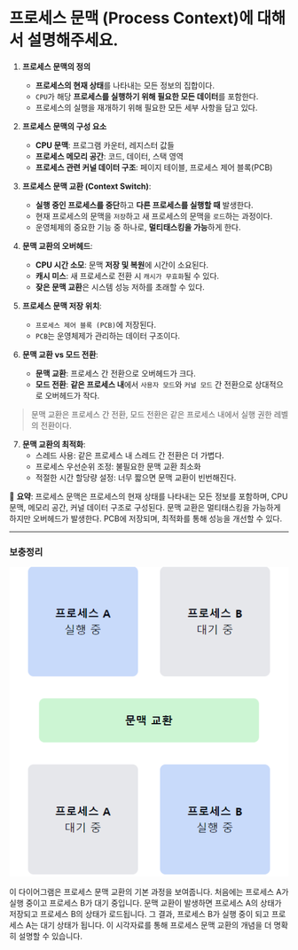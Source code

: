 # 프로세스 문맥 (Process Context)에 대해서 설명해주세요.

1. **프로세스 문맥의 정의**
    - **프로세스의 현재 상태**를 나타내는 모든 정보의 집합이다.
    - `CPU`가 해당 **프로세스를 실행하기 위해 필요한 모든 데이터**를 포함한다.
    - 프로세스의 실행을 재개하기 위해 필요한 모든 세부 사항을 담고 있다.


2. **프로세스 문맥의 구성 요소**
    - **CPU 문맥**: 프로그램 카운터, 레지스터 값들
    - **프로세스 메모리 공간**: 코드, 데이터, 스택 영역
    - **프로세스 관련 커널 데이터 구조**: 페이지 테이블, 프로세스 제어 블록(PCB)


3. **프로세스 문맥 교환 (Context Switch)**:
    - **실행 중인 프로세스를 중단**하고 **다른 프로세스를 실행할 때** 발생한다.
    - 현재 프로세스의 문맥을 `저장`하고 새 프로세스의 문맥을 `로드`하는 과정이다.
    - 운영체제의 중요한 기능 중 하나로, **멀티태스킹을 가능**하게 한다.


4. **문맥 교환의 오버헤드**:
    - **CPU 시간 소모**: 문맥 **저장 및 복원**에 시간이 소요된다.
    - **캐시 미스**: 새 프로세스로 전환 시 `캐시가 무효화`될 수 있다.
    - **잦은 문맥 교환**은 시스템 성능 저하를 초래할 수 있다.


5. **프로세스 문맥 저장 위치**:
    - `프로세스 제어 블록 (PCB)`에 저장된다.
    - `PCB`는 운영체제가 관리하는 데이터 구조이다.


6. **문맥 교환 vs 모드 전환**:
    - **문맥 교환**: 프로세스 간 전환으로 오버헤드가 크다.
    - **모드 전환**: **같은 프로세스 내**에서 `사용자 모드`와 `커널 모드` 간 전환으로 상대적으로 오버헤드가 작다.

> 문맥 교환은 프로세스 간 전환, 모드 전환은 같은 프로세스 내에서 실행 권한 레벨의 전환이다.

7. **문맥 교환의 최적화**:
    - 스레드 사용: 같은 프로세스 내 스레드 간 전환은 더 가볍다.
    - 프로세스 우선순위 조정: 불필요한 문맥 교환 최소화
    - 적절한 시간 할당량 설정: 너무 짧으면 문맥 교환이 빈번해진다.


📌 **요약**: 프로세스 문맥은 프로세스의 현재 상태를 나타내는 모든 정보를 포함하며, CPU 문맥, 메모리 공간, 커널 데이터 구조로 구성된다. 문맥 교환은 멀티태스킹을 가능하게 하지만 오버헤드가 발생한다. PCB에 저장되며, 최적화를 통해 성능을 개선할 수 있다.

___
### 보충정리

![img.png](프로세스_문맥.png)


이 다이어그램은 프로세스 문맥 교환의 기본 과정을 보여줍니다. 처음에는 프로세스 A가 실행 중이고 프로세스 B가 대기 중입니다. 문맥 교환이 발생하면 프로세스 A의 상태가 저장되고 프로세스 B의 상태가 로드됩니다. 그 결과, 프로세스 B가 실행 중이 되고 프로세스 A는 대기 상태가 됩니다. 이 시각자료를 통해 프로세스 문맥 교환의 개념을 더 명확히 설명할 수 있습니다.
